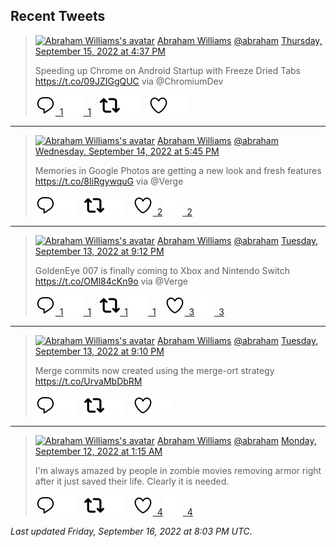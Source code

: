 ## Recent Tweets

> [![Abraham Williams's avatar](https://pbs.twimg.com/profile_images/897079141719195648/_mvh-QJH_mini.jpg)](https://twitter.com/abraham) [Abraham Williams](https://twitter.com/abraham) [@abraham](https://twitter.com/abraham) [Thursday, September 15, 2022 at 4:37 PM](https://twitter.com/abraham/status/1570451833931563015)
>
> Speeding up Chrome on Android Startup with Freeze Dried Tabs https://t.co/09JZIGgQUC via @ChromiumDev
>
> [![Reply](./images/reply_light.svg#gh-light-mode-only "Reply")&ensp;1](https://twitter.com/intent/tweet?in_reply_to=1570451833931563015#gh-light-mode-only)[![Reply](./images/reply.svg#gh-dark-mode-only "Reply")&ensp;1](https://twitter.com/intent/tweet?in_reply_to=1570451833931563015#gh-dark-mode-only)&emsp;[![Retweet](./images/retweet_light.svg#gh-light-mode-only "Retweet")](https://twitter.com/intent/retweet?tweet_id=1570451833931563015#gh-light-mode-only)[![Retweet](./images/retweet.svg#gh-dark-mode-only "Retweet")](https://twitter.com/intent/retweet?tweet_id=1570451833931563015#gh-dark-mode-only)&emsp;[![Like](./images/like_light.svg#gh-light-mode-only "Like")](https://twitter.com/intent/favorite?tweet_id=1570451833931563015#gh-light-mode-only)[![Like](./images/like.svg#gh-dark-mode-only "Like")](https://twitter.com/intent/favorite?tweet_id=1570451833931563015#gh-dark-mode-only)


---

> [![Abraham Williams's avatar](https://pbs.twimg.com/profile_images/897079141719195648/_mvh-QJH_mini.jpg)](https://twitter.com/abraham) [Abraham Williams](https://twitter.com/abraham) [@abraham](https://twitter.com/abraham) [Wednesday, September 14, 2022 at 5:45 PM](https://twitter.com/abraham/status/1570106463158247426)
>
> Memories in Google Photos are getting a new look and fresh features https://t.co/8IiRgywquG via @Verge
>
> [![Reply](./images/reply_light.svg#gh-light-mode-only "Reply")](https://twitter.com/intent/tweet?in_reply_to=1570106463158247426#gh-light-mode-only)[![Reply](./images/reply.svg#gh-dark-mode-only "Reply")](https://twitter.com/intent/tweet?in_reply_to=1570106463158247426#gh-dark-mode-only)&emsp;[![Retweet](./images/retweet_light.svg#gh-light-mode-only "Retweet")](https://twitter.com/intent/retweet?tweet_id=1570106463158247426#gh-light-mode-only)[![Retweet](./images/retweet.svg#gh-dark-mode-only "Retweet")](https://twitter.com/intent/retweet?tweet_id=1570106463158247426#gh-dark-mode-only)&emsp;[![Like](./images/like_light.svg#gh-light-mode-only "Like")&ensp;2](https://twitter.com/intent/favorite?tweet_id=1570106463158247426#gh-light-mode-only)[![Like](./images/like.svg#gh-dark-mode-only "Like")&ensp;2](https://twitter.com/intent/favorite?tweet_id=1570106463158247426#gh-dark-mode-only)


---

> [![Abraham Williams's avatar](https://pbs.twimg.com/profile_images/897079141719195648/_mvh-QJH_mini.jpg)](https://twitter.com/abraham) [Abraham Williams](https://twitter.com/abraham) [@abraham](https://twitter.com/abraham) [Tuesday, September 13, 2022 at 9:12 PM](https://twitter.com/abraham/status/1569796154547634182)
>
> GoldenEye 007 is finally coming to Xbox and Nintendo Switch https://t.co/OMl84cKn9o via @Verge
>
> [![Reply](./images/reply_light.svg#gh-light-mode-only "Reply")&ensp;1](https://twitter.com/intent/tweet?in_reply_to=1569796154547634182#gh-light-mode-only)[![Reply](./images/reply.svg#gh-dark-mode-only "Reply")&ensp;1](https://twitter.com/intent/tweet?in_reply_to=1569796154547634182#gh-dark-mode-only)&emsp;[![Retweet](./images/retweet_light.svg#gh-light-mode-only "Retweet")&ensp;1](https://twitter.com/intent/retweet?tweet_id=1569796154547634182#gh-light-mode-only)[![Retweet](./images/retweet.svg#gh-dark-mode-only "Retweet")&ensp;1](https://twitter.com/intent/retweet?tweet_id=1569796154547634182#gh-dark-mode-only)&emsp;[![Like](./images/like_light.svg#gh-light-mode-only "Like")&ensp;3](https://twitter.com/intent/favorite?tweet_id=1569796154547634182#gh-light-mode-only)[![Like](./images/like.svg#gh-dark-mode-only "Like")&ensp;3](https://twitter.com/intent/favorite?tweet_id=1569796154547634182#gh-dark-mode-only)


---

> [![Abraham Williams's avatar](https://pbs.twimg.com/profile_images/897079141719195648/_mvh-QJH_mini.jpg)](https://twitter.com/abraham) [Abraham Williams](https://twitter.com/abraham) [@abraham](https://twitter.com/abraham) [Tuesday, September 13, 2022 at 9:10 PM](https://twitter.com/abraham/status/1569795750699180033)
>
> Merge commits now created using the merge-ort strategy https://t.co/UrvaMbDbRM
>
> [![Reply](./images/reply_light.svg#gh-light-mode-only "Reply")](https://twitter.com/intent/tweet?in_reply_to=1569795750699180033#gh-light-mode-only)[![Reply](./images/reply.svg#gh-dark-mode-only "Reply")](https://twitter.com/intent/tweet?in_reply_to=1569795750699180033#gh-dark-mode-only)&emsp;[![Retweet](./images/retweet_light.svg#gh-light-mode-only "Retweet")](https://twitter.com/intent/retweet?tweet_id=1569795750699180033#gh-light-mode-only)[![Retweet](./images/retweet.svg#gh-dark-mode-only "Retweet")](https://twitter.com/intent/retweet?tweet_id=1569795750699180033#gh-dark-mode-only)&emsp;[![Like](./images/like_light.svg#gh-light-mode-only "Like")](https://twitter.com/intent/favorite?tweet_id=1569795750699180033#gh-light-mode-only)[![Like](./images/like.svg#gh-dark-mode-only "Like")](https://twitter.com/intent/favorite?tweet_id=1569795750699180033#gh-dark-mode-only)


---

> [![Abraham Williams's avatar](https://pbs.twimg.com/profile_images/897079141719195648/_mvh-QJH_mini.jpg)](https://twitter.com/abraham) [Abraham Williams](https://twitter.com/abraham) [@abraham](https://twitter.com/abraham) [Monday, September 12, 2022 at 1:15 AM](https://twitter.com/abraham/status/1569132574869700613)
>
> I'm always amazed by people in zombie movies removing armor right after it just saved their life. Clearly it is needed.
>
> [![Reply](./images/reply_light.svg#gh-light-mode-only "Reply")](https://twitter.com/intent/tweet?in_reply_to=1569132574869700613#gh-light-mode-only)[![Reply](./images/reply.svg#gh-dark-mode-only "Reply")](https://twitter.com/intent/tweet?in_reply_to=1569132574869700613#gh-dark-mode-only)&emsp;[![Retweet](./images/retweet_light.svg#gh-light-mode-only "Retweet")](https://twitter.com/intent/retweet?tweet_id=1569132574869700613#gh-light-mode-only)[![Retweet](./images/retweet.svg#gh-dark-mode-only "Retweet")](https://twitter.com/intent/retweet?tweet_id=1569132574869700613#gh-dark-mode-only)&emsp;[![Like](./images/like_light.svg#gh-light-mode-only "Like")&ensp;4](https://twitter.com/intent/favorite?tweet_id=1569132574869700613#gh-light-mode-only)[![Like](./images/like.svg#gh-dark-mode-only "Like")&ensp;4](https://twitter.com/intent/favorite?tweet_id=1569132574869700613#gh-dark-mode-only)


_Last updated Friday, September 16, 2022 at 8:03 PM UTC._
